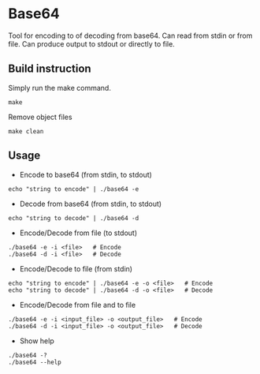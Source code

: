# Base64
Tool for encoding to of decoding from base64.
Can read from stdin or from file. Can produce output to stdout or directly to file.

## Build instruction
Simply run the make command.
```
make
```

Remove object files
```
make clean
```

## Usage
* Encode to base64 (from stdin, to stdout)
```
echo "string to encode" | ./base64 -e
```

* Decode from base64 (from stdin, to stdout)
```
echo "string to decode" | ./base64 -d
```

* Encode/Decode from file (to stdout)
```
./base64 -e -i <file>   # Encode
./base64 -d -i <file>   # Decode
```

* Encode/Decode to file (from stdin)
```
echo "string to encode" | ./base64 -e -o <file>   # Encode
echo "string to decode" | ./base64 -d -o <file>   # Decode
```

* Encode/Decode from file and to file
```
./base64 -e -i <input_file> -o <output_file>   # Encode
./base64 -d -i <input_file> -o <output_file>   # Decode
```

* Show help
```
./base64 -?
./base64 --help
```
